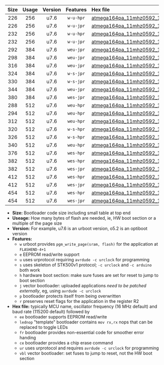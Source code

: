 |Size|Usage|Version|Features|Hex file|
|:-:|:-:|:-:|:-:|:--|
|226|256|u7.6|`w-u-hpr`|[atmega164pa_11mhz0592_115200bps_ur.hex](https://raw.githubusercontent.com/stefanrueger/urboot/main/atmega164pa_11mhz0592_115200bps_ur.hex)|
|226|256|u7.6|`w-u-jpr`|[atmega164pa_11mhz0592_115200bps_ur_vbl.hex](https://raw.githubusercontent.com/stefanrueger/urboot/main/atmega164pa_11mhz0592_115200bps_ur_vbl.hex)|
|232|256|u7.6|`w-u-hpr`|[atmega164pa_11mhz0592_115200bps_lednop_ur.hex](https://raw.githubusercontent.com/stefanrueger/urboot/main/atmega164pa_11mhz0592_115200bps_lednop_ur.hex)|
|232|256|u7.6|`w-u-jpr`|[atmega164pa_11mhz0592_115200bps_lednop_ur_vbl.hex](https://raw.githubusercontent.com/stefanrueger/urboot/main/atmega164pa_11mhz0592_115200bps_lednop_ur_vbl.hex)|
|292|384|u7.6|`weu-jpr`|[atmega164pa_11mhz0592_115200bps_ee_ur_vbl.hex](https://raw.githubusercontent.com/stefanrueger/urboot/main/atmega164pa_11mhz0592_115200bps_ee_ur_vbl.hex)|
|298|384|u7.6|`weu-jpr`|[atmega164pa_11mhz0592_115200bps_ee_lednop_ur_vbl.hex](https://raw.githubusercontent.com/stefanrueger/urboot/main/atmega164pa_11mhz0592_115200bps_ee_lednop_ur_vbl.hex)|
|316|384|u7.6|`weu-jpr`|[atmega164pa_11mhz0592_115200bps_ee_lednop_fr_ur_vbl.hex](https://raw.githubusercontent.com/stefanrueger/urboot/main/atmega164pa_11mhz0592_115200bps_ee_lednop_fr_ur_vbl.hex)|
|324|384|u7.6|`w-s-jpr`|[atmega164pa_11mhz0592_115200bps_vbl.hex](https://raw.githubusercontent.com/stefanrueger/urboot/main/atmega164pa_11mhz0592_115200bps_vbl.hex)|
|330|384|u7.6|`w-s-jpr`|[atmega164pa_11mhz0592_115200bps_lednop_vbl.hex](https://raw.githubusercontent.com/stefanrueger/urboot/main/atmega164pa_11mhz0592_115200bps_lednop_vbl.hex)|
|344|384|u7.6|`weu-jpr`|[atmega164pa_11mhz0592_115200bps_ee_lednop_fr_ce_ur_vbl.hex](https://raw.githubusercontent.com/stefanrueger/urboot/main/atmega164pa_11mhz0592_115200bps_ee_lednop_fr_ce_ur_vbl.hex)|
|380|384|u7.6|`wes-jpr`|[atmega164pa_11mhz0592_115200bps_ee_vbl.hex](https://raw.githubusercontent.com/stefanrueger/urboot/main/atmega164pa_11mhz0592_115200bps_ee_vbl.hex)|
|288|512|u7.6|`weu-hpr`|[atmega164pa_11mhz0592_115200bps_ee_ur.hex](https://raw.githubusercontent.com/stefanrueger/urboot/main/atmega164pa_11mhz0592_115200bps_ee_ur.hex)|
|294|512|u7.6|`weu-hpr`|[atmega164pa_11mhz0592_115200bps_ee_lednop_ur.hex](https://raw.githubusercontent.com/stefanrueger/urboot/main/atmega164pa_11mhz0592_115200bps_ee_lednop_ur.hex)|
|312|512|u7.6|`weu-hpr`|[atmega164pa_11mhz0592_115200bps_ee_lednop_fr_ur.hex](https://raw.githubusercontent.com/stefanrueger/urboot/main/atmega164pa_11mhz0592_115200bps_ee_lednop_fr_ur.hex)|
|320|512|u7.6|`w-s-hpr`|[atmega164pa_11mhz0592_115200bps.hex](https://raw.githubusercontent.com/stefanrueger/urboot/main/atmega164pa_11mhz0592_115200bps.hex)|
|326|512|u7.6|`w-s-hpr`|[atmega164pa_11mhz0592_115200bps_lednop.hex](https://raw.githubusercontent.com/stefanrueger/urboot/main/atmega164pa_11mhz0592_115200bps_lednop.hex)|
|340|512|u7.6|`weu-hpr`|[atmega164pa_11mhz0592_115200bps_ee_lednop_fr_ce_ur.hex](https://raw.githubusercontent.com/stefanrueger/urboot/main/atmega164pa_11mhz0592_115200bps_ee_lednop_fr_ce_ur.hex)|
|376|512|u7.6|`wes-hpr`|[atmega164pa_11mhz0592_115200bps_ee.hex](https://raw.githubusercontent.com/stefanrueger/urboot/main/atmega164pa_11mhz0592_115200bps_ee.hex)|
|382|512|u7.6|`wes-hpr`|[atmega164pa_11mhz0592_115200bps_ee_lednop.hex](https://raw.githubusercontent.com/stefanrueger/urboot/main/atmega164pa_11mhz0592_115200bps_ee_lednop.hex)|
|382|512|u7.6|`wes-jpr`|[atmega164pa_11mhz0592_115200bps_ee_lednop_vbl.hex](https://raw.githubusercontent.com/stefanrueger/urboot/main/atmega164pa_11mhz0592_115200bps_ee_lednop_vbl.hex)|
|412|512|u7.6|`wes-hpr`|[atmega164pa_11mhz0592_115200bps_ee_lednop_fr.hex](https://raw.githubusercontent.com/stefanrueger/urboot/main/atmega164pa_11mhz0592_115200bps_ee_lednop_fr.hex)|
|412|512|u7.6|`wes-jpr`|[atmega164pa_11mhz0592_115200bps_ee_lednop_fr_vbl.hex](https://raw.githubusercontent.com/stefanrueger/urboot/main/atmega164pa_11mhz0592_115200bps_ee_lednop_fr_vbl.hex)|
|454|512|u7.6|`wes-hpr`|[atmega164pa_11mhz0592_115200bps_ee_lednop_fr_ce.hex](https://raw.githubusercontent.com/stefanrueger/urboot/main/atmega164pa_11mhz0592_115200bps_ee_lednop_fr_ce.hex)|
|454|512|u7.6|`wes-jpr`|[atmega164pa_11mhz0592_115200bps_ee_lednop_fr_ce_vbl.hex](https://raw.githubusercontent.com/stefanrueger/urboot/main/atmega164pa_11mhz0592_115200bps_ee_lednop_fr_ce_vbl.hex)|

- **Size:** Bootloader code size including small table at top end
- **Useage:** How many bytes of flash are needed, ie, HW boot section or a multiple of the page size
- **Version:** For example, u7.6 is an urboot version, o5.2 is an optiboot version
- **Features:**
  + `w` urboot provides `pgm_write_page(sram, flash)` for the application at `FLASHEND-4+1`
  + `e` EEPROM read/write support
  + `u` uses urprotocol requiring `avrdude -c urclock` for programming
  + `s` uses skeleton of STK500v1 protocol; `-c urclock` and `-c arduino` both work
  + `h` hardware boot section: make sure fuses are set for reset to jump to boot section
  + `j` vector bootloader: uploaded applications *need to be patched externally*, eg, using `avrdude -c urclock`
  + `p` bootloader protects itself from being overwritten
  + `r` preserves reset flags for the application in the register R2
- **Hex file:** typically MCU name, oscillator frequency (16 MHz default) and baud rate (115200 default) followed by
  + `ee` bootloader supports EEPROM read/write
  + `lednop` "template" bootloader contains `mov rx,rx` nops that can be replaced to toggle LEDs
  + `fr` bootloader provides non-essential code for smoother error handing
  + `ce` bootloader provides a chip erase command
  + `ur` uses urprotocol and requires `avrdude -c urclock` for programming
  + `vbl` vector bootloader: set fuses to jump to reset, not the HW boot section
